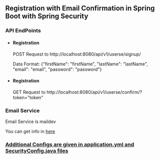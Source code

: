 <h2>Registration with Email Confirmation in Spring Boot with Spring Security</h2>

<h3>API EndPoints</h3>

<ul>
  <li>
    <h4>Registration</h4>
    <p>POST Request to http://localhost:8080/api/v1/userse/signup/</p>
    <p>Data Format: {"firstName": "firstName", "lastName": "lastName", "email": "email", "password": "password"}</p>
  </li>
  <li>
    <h4>Registration</h4>
    <p>GET Request to http://localhost:8080/api/v1/userse/confirm/?token="token"</p>
  </li>
</ul>

<h3>Email Service</h3>
<p>Email Service is maildev</p>
<p>You can get info in <a href="https://www.npmjs.com/package/maildev">here</p>

<h3>Additional Configs are given in application.yml and SecurityConfig.java files</h3>
